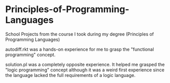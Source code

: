 # Principles-of-Programming-Languages
School Projects from the course I took during my degree (Principles of Programming Languages)

autodiff.rkt was a hands-on experience for me to grasp the "functional programming" concept.

solution.pl was a completely opposite experience. It helped me grasped the "logic programming" concept although it was a weird first experience since the language lacked the
full requirements of a logic language.
